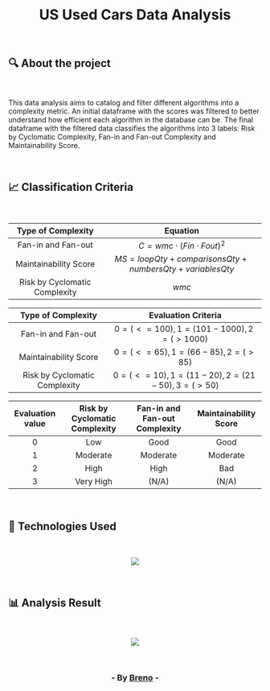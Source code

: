 <h1 align = "center"> US Used Cars Data Analysis </h1><br>

<h2> &#128269; About the project </h2><br>

<p>This data analysis aims to catalog and filter different algorithms into a complexity metric. An initial dataframe with the scores 
was filtered to better understand how efficient each algorithm in the database can be. The final dataframe with the filtered data 
classifies the algorithms into 3 labels: Risk by Cyclomatic Complexity, Fan-in and Fan-out Complexity and Maintainability Score.</p><br>

<h2> &#128200; Classification Criteria </h2><br>

| Type of Complexity            | Equation                                                    |
|:-----------------------------:|:-----------------------------------------------------------:|
| Fan-in and Fan-out            | $C = wmc \cdot (Fin \cdot Fout)^2$                          |
| Maintainability Score         | $MS = loopQty + comparisonsQty + numbersQty + variablesQty$ |
| Risk by Cyclomatic Complexity | $wmc$                                                       |

| Type of Complexity            | Evaluation Criteria                                         | 
|:-----------------------------:|:-----------------------------------------------------------:|
| Fan-in and Fan-out            | $0=(<= 100), 1=(101-1000), 2=(> 1000)$                      |
| Maintainability Score         | $0=(<= 65), 1=(66-85), 2=(> 85)$                            |
| Risk by Cyclomatic Complexity | $0=(<= 10), 1=(11-20), 2=(21-50), 3=(> 50)$                 |

| Evaluation value   | Risk by Cyclomatic Complexity | Fan-in and Fan-out Complexity | Maintainability Score |
|:------------------:|:-----------------------------:|:-----------------------------:|:---------------------:|
| 0                  | Low                           | Good                          | Good                  |
| 1                  | Moderate                      | Moderate                      | Moderate              |
| 2                  | High                          | High                          | Bad                   |
| 3                  | Very High                     | (N/A)                         | (N/A)                 |

<br>
<h2> &#128302; Technologies Used </h2><br>

<p align="center">
  <a href="https://skillicons.dev">
    <img src="https://skillicons.dev/icons?i=py" />
  </a>
</p>

<br><h2> &#128202; Analysis Result </h2><br>

<div align="center">
  <img src="https://github.com/Brevex/Code-Metric-Data-Analisis/blob/84451405bfd9952321e6ecb98d76beded072cad5/readme%20images/chart.png">
</div>

<br><h3 align = "center"> - By <a href = "https://www.linkedin.com/in/breno-barbosa-de-oliveira-810866275/" target = "_blank">Breno</a> - </h3>

